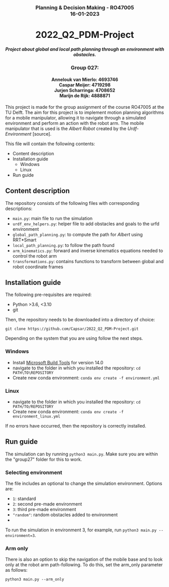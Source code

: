### <div align='center'> Planning & Decision Making - RO47005 <br/> 16-01-2023 </div>

# <div align='center'> 2022_Q2_PDM-Project </div>
#### <div align='center'><i>Project about global and local path planning through an environment with obstacles. </i></div>

### <div align ='center'> Group 027:</div>
#### <div align='center'>Annelouk van Mierlo: 4693746 </br> Caspar Meijer: 4719298 </br> Jurjen Scharringa: 4708652 </br> Marijn de Rijk: 4888871 </div>

<div> This project is made for the group assignment of the course RO47005 at the TU Delft. 
The aim for this project is to implement motion planning algorithms for a mobile manipulator, allowing it to navigate through a simulated environment and perform an action with the robot arm.
The mobile manipulator that is used is the <i>Albert Robot</i> created by the <i>Urdf-Environment</i> [source].
</div>

This file will contain the following contents:
- Content description
- Installation guide
  - Windows
  - Linux
- Run guide

## Content description
The repository consists of the following files with corresponding descriptions:
- ```main.py```: main file to run the simulation
- ```urdf_env_helpers.py```: helper file to add obstacles and goals to the urfd environment
- ```global_path_planning.py```: to compute the path for <i>Albert</i> using RRT*Smart
- ```local_path_planning.py```: to follow the path found
- ```arm_kinematics.py```: forward and inverse kinematics equations needed to control the robot arm
- ``transformations.py``: contains functions to transform between global and robot coordinate frames
  
 
## Installation guide
The following pre-requisites are required:
- Python >3.6, <3.10
- git

Then, the repository needs to be downloaded into a directory of choice:
```
git clone https://github.com/Capsar/2022_Q2_PDM-Project.git
```
Depending on the system that you are using follow the next steps. 

### Windows
- Install [Microsoft Build Tools](https://visualstudio.microsoft.com/downloads/?q=build+tools) for version 14.0
- navigate to the folder in which you installed the repository: ``cd PATH\TO\REPOSITORY``
- Create new conda environment: ```conda env create -f environment.yml```

### Linux
- navigate to the folder in which you installed the repository: ``cd PATH/TO/REPOSITORY``
- Create new conda environment: ```conda env create -f environment_linux.yml```

If no errors have occurred, then the repository is correctly installed. 

## Run guide
The simulation can by running ``python3 main.py``.  Make sure you are within the "group27" folder for this to work.

### Selecting environment
The file includes an optional to change the simulation environment. Options are:
- ```1```: standard
- ```2```: second pre-made environment
- ```3```: third pre-made environment
- ```"random"```: random obstacles added to environment
- 
To run the simulation in environment 3, for example, run ``python3 main.py --environment=3``.

### Arm only
There is also an option to skip the navigation of the mobile base and to look only at the robot arm path-following.  To do this, set the arm_only parameter as follows:

``python3 main.py --arm_only``

